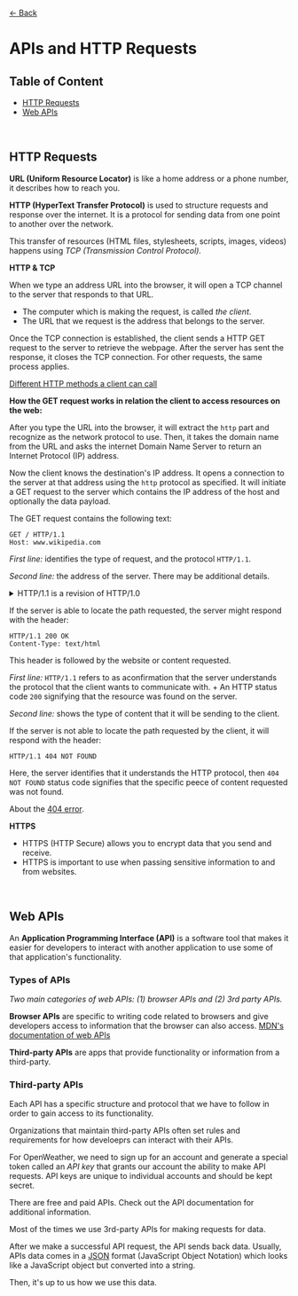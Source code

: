 [&larr; Back](./README.md)

# APIs and HTTP Requests

## Table of Content

- [HTTP Requests](#http-requests)
- [Web APIs](#web-apis)

<br>

## HTTP Requests

**URL (Uniform Resource Locator)** is like a home address or a phone number, it describes how to reach you.

**HTTP (HyperText Transfer Protocol)** is used to structure requests and response over the internet. It is a protocol for sending data from one point to another over the network.

This transfer of resources (HTML files, stylesheets, scripts, images, videos) happens using _TCP (Transmission Control Protocol)._

**HTTP & TCP**

When we type an address URL into the browser, it will open a TCP channel to the server that responds to that URL.

- The computer which is making the request, is called _the client_.
- The URL that we request is the address that belongs to the server.

Once the TCP connection is established, the client sends a HTTP GET request to the server to retrieve the webpage. After the server has sent the response, it closes the TCP connection. For other requests, the same process applies.

[Different HTTP methods a client can call](https://www.codecademy.com/article/what-is-rest)

<div></div>

**How the GET request works in relation the client to access resources on the web:**

After you type the URL into the browser, it will extract the `http` part and recognize as the network protocol to use. Then, it takes the domain name from the URL and asks the internet Domain Name Server to return an Internet Protocol (IP) address.

Now the client knows the destination's IP address. It opens a connection to the server at that address using the `http` protocol as specified. It will initiate a GET request to the server which contains the IP address of the host and optionally the data payload.

The GET request contains the following text:

```
GET / HTTP/1.1
Host: www.wikipedia.com
```

_First line:_ identifies the type of request, and the protocol `HTTP/1.1`.

_Second line:_ the address of the server. There may be additional details.

<details>
<summary>HTTP/1.1 is a revision of HTTP/1.0</summary>

<br>

`HTTP/1.0` - every resource request requires a separate connection to the server.

<div></div>

`HTTP/1.1` - uses one connection for additional resource requests (images, stylesheets, etc.) even after the page has been retrieved.

<div></div>

Using `HTTP/1.1` protocol results in less delay.

<div></div>

</details>

If the server is able to locate the path requested, the server might respond with the header:

```
HTTP/1.1 200 OK
Content-Type: text/html
```

This header is followed by the website or content requested.

_First line:_ `HTTP/1.1` refers to as aconfirmation that the server understands the protocol that the client wants to communicate with. + An HTTP status code `200` signifying that the resource was found on the server.

_Second line:_ shows the type of content that it will be sending to the client.

If the server is not able to locate the path requested by the client, it will respond with the header:

```
HTTP/1.1 404 NOT FOUND
```

Here, the server identifies that it understands the HTTP protocol, then `404 NOT FOUND` status code signifies that the specific peece of content requested was not found.

About the [404 error](https://www.codecademy.com/article/http-errors-404).

**HTTPS**

- HTTPS (HTTP Secure) allows you to encrypt data that you send and receive.
- HTTPS is important to use when passing sensitive information to and from websites.

<br>

## Web APIs

An **Application Programming Interface (API)** is a software tool that makes it easier for developers to interact with another application to use some of that application's functionality.

### Types of APIs

_Two main categories of web APIs: (1) browser APIs and (2) 3rd party APIs._

**Browser APIs** are specific to writing code related to browsers and give developers access to information that the browser can also access. [MDN's documentation of web APIs](https://developer.mozilla.org/en-US/docs/Web/API)

**Third-party APIs** are apps that provide functionality or information from a third-party.

### Third-party APIs

Each API has a specific structure and protocol that we have to follow in order to gain access to its functionality.

Organizations that maintain third-party APIs often set rules and requirements for how develoeprs can interact with their APIs.

For OpenWeather, we need to sign up for an account and generate a special token called an _API key_ that grants our account the ability to make API requests. API keys are unique to individual accounts and should be kept secret.

There are free and paid APIs. Check out the API documentation for additional information.

Most of the times we use 3rd-party APIs for making requests for data.

After we make a successful API request, the API sends back data. Usually, APIs data comes in a [JSON](https://www.codecademy.com/article/what-is-json) format (JavaScript Object Notation) which looks like a JavaScript object but converted into a string.

Then, it's up to us how we use this data.

<br>
